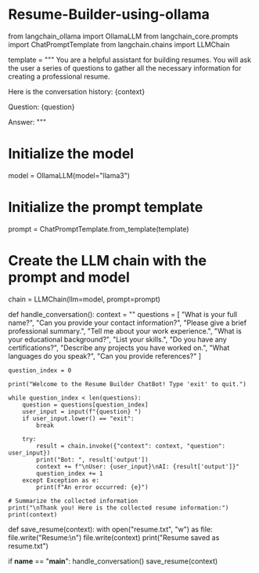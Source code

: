 # Resume-Builder-using-ollama

from langchain_ollama import OllamaLLM
from langchain_core.prompts import ChatPromptTemplate
from langchain.chains import LLMChain

template = """
You are a helpful assistant for building resumes. You will ask the user a series of questions to gather all the necessary information for creating a professional resume.

Here is the conversation history: {context}

Question: {question}

Answer:
"""

# Initialize the model
model = OllamaLLM(model="llama3")

# Initialize the prompt template
prompt = ChatPromptTemplate.from_template(template)

# Create the LLM chain with the prompt and model
chain = LLMChain(llm=model, prompt=prompt)

def handle_conversation():
    context = ""
    questions = [
        "What is your full name?",
        "Can you provide your contact information?",
        "Please give a brief professional summary.",
        "Tell me about your work experience.",
        "What is your educational background?",
        "List your skills.",
        "Do you have any certifications?",
        "Describe any projects you have worked on.",
        "What languages do you speak?",
        "Can you provide references?"
    ]
    
    question_index = 0
    
    print("Welcome to the Resume Builder ChatBot! Type 'exit' to quit.")
    
    while question_index < len(questions):
        question = questions[question_index]
        user_input = input(f"{question} ")
        if user_input.lower() == "exit":
            break
        
        try:
            result = chain.invoke({"context": context, "question": user_input})
            print("Bot: ", result['output'])
            context += f"\nUser: {user_input}\nAI: {result['output']}"
            question_index += 1
        except Exception as e:
            print(f"An error occurred: {e}")
    
    # Summarize the collected information
    print("\nThank you! Here is the collected resume information:")
    print(context)

def save_resume(context):
    with open("resume.txt", "w") as file:
        file.write("Resume:\n")
        file.write(context)
    print("Resume saved as resume.txt")
    
if __name__ == "__main__":
    handle_conversation()
    save_resume(context)
